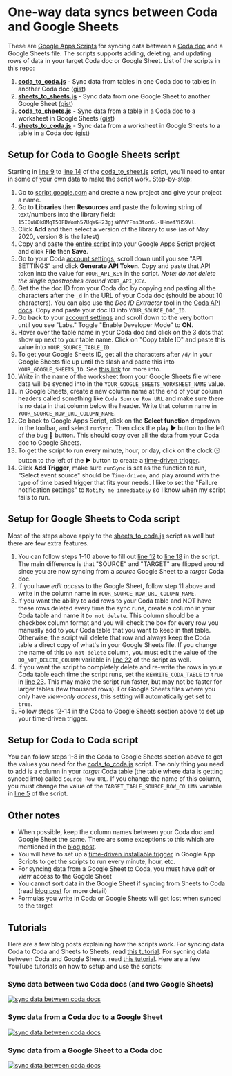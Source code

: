 # One-way data syncs between Coda and Google Sheets
These are [Google Apps Scripts](https://developers.google.com/apps-script/overview) for syncing data between a [Coda doc](www.coda.io) and a Google Sheets file. The scripts supports adding, deleting, and updating rows of data in your target Coda doc or Google Sheet. List of the scripts in this repo:
1. [**coda_to_coda.js**](https://github.com/albertc44/coda-google-apps-script/blob/master/coda_to_coda.js) - Sync data from tables in one Coda doc to tables in another Coda doc ([gist](https://gist.github.com/albertc44/c3d5ebc2a9ec00a28e561ea8e64fc0c5))
2. [**sheets_to_sheets.js**](https://github.com/albertc44/coda-google-apps-script/blob/master/sheets_to_sheets.js) - Sync data from one Google Sheet to another Google Sheet ([gist](https://gist.github.com/albertc44/bbae27144db5f1f75b76794d6622b3f9))
3. [**coda_to_sheets.js**](https://github.com/albertc44/coda-google-apps-script/blob/master/coda_to_sheets.js) - Sync data from a table in a Coda doc to a worksheet in Google Sheets ([gist](https://gist.github.com/albertc44/ec44e1aae95730b827e6b58a7ec9a317))
4. [**sheets_to_coda.js**](https://github.com/albertc44/coda-google-apps-script/blob/master/sheets_to_coda.js) - Sync data from a worksheet in Google Sheets to a table in a Coda doc ([gist](https://gist.github.com/albertc44/5fd208938870390fae6a92856e2309f3))

## Setup for Coda to Google Sheets script
Starting in [line 9](https://github.com/albertc44/coda-google-apps-script/blob/master/coda_to_sheets.js#L9) to [line 14](https://github.com/albertc44/coda-google-apps-script/blob/master/coda_to_sheets.js#L14) of the [coda_to_sheet.js](https://github.com/albertc44/coda-google-apps-script/blob/master/coda_to_sheets.js#L10) script, you'll need to enter in some of your own data to make the script work. Step-by-step:
1. Go to [script.google.com](script.google.com) and create a new project and give your project a name.
2. Go to **Libraries** then **Resources** and paste the following string of text/numbers into the library field: `15IQuWOk8MqT50FDWomh57UqWGH23gjsWVWYFms3ton6L-UHmefYHS9Vl`.
3. Click **Add** and then select a version of the library to use (as of May 2020, version 8 is the latest)
4. Copy and paste the [entire script](https://github.com/albertc44/coda-google-apps-script/blob/master/coda_to_sheets.js) into your Google Apps Script project and click **File** then **Save**.
5. Go to your Coda [account settings](https://coda.io/account), scroll down until you see "API SETTINGS" and click **Generate API Token**. Copy and paste that API token into the value for `YOUR_API_KEY` in the script. *Note: do not delete the single apostrophes around* `YOUR_API_KEY`.
6. Get the the doc ID from your Coda doc by copying and pasting all the characters after the `_d` in the URL of your Coda doc (should be about 10 characters). You can also use the *Doc ID Extractor* tool in the [Coda API docs](https://coda.io/developers/apis/v1beta1#section/Using-the-API/Resource-IDs-and-Links). Copy and paste your doc ID into `YOUR_SOURCE_DOC_ID`.
7. Go back to your [account settings](https://coda.io/account) and scroll down to the very bottom until you see "Labs." Toggle "Enable Developer Mode" to **ON**.
8. Hover over the table name in your Coda doc and click on the 3 dots that show up next to your table name. Click on "Copy table ID" and paste this value into `YOUR_SOURCE_TABLE_ID`.
9. To get your Google Sheets ID, get all the characters after `/d/` in your Google Sheets file up until the slash and paste this into `YOUR_GOOGLE_SHEETS_ID`. See [this link](https://stackoverflow.com/a/36062068/1110697) for more info.
10. Write in the name of the worksheet from your Google Sheets file where data will be sycned into in the `YOUR_GOOGLE_SHEETS_WORKSHEET_NAME` value. 
11. In Google Sheets, create a new column name at the end of your column headers called something like `Coda Source Row URL` and make sure there is no data in that column below the header. Write that column name in `YOUR_SOURCE_ROW_URL_COLUMN_NAME`. 
12. Go back to Google Apps Script, click on the **Select function** dropdown in the toolbar, and select `runSync`. Then click the play ▶️ button to the left of the bug 🐞 button. This should copy over all the data from your Coda doc to Google Sheets.
13. To get the script to run every minute, hour, or day, click on the clock 🕒 button to the left of the ▶️ button to create a [time-driven trigger](https://developers.google.com/apps-script/guides/triggers/installable#time-driven_triggers).
14. Click **Add Trigger**, make sure `runSync` is set as the function to run, "Select event source" should be `Time-driven`, and play around with the type of time based trigger that fits your needs. I like to set the "Failure notification settings" to `Notify me immediately` so I know when my script fails to run.

## Setup for Google Sheets to Coda script
Most of the steps above apply to the [sheets_to_coda.js](https://github.com/albertc44/coda-google-apps-script/blob/master/sheets_to_coda.js) script as well but there are few extra features.
1. You can follow steps 1-10 above to fill out [line 12](https://github.com/albertc44/coda-google-apps-script/blob/master/sheets_to_coda.js#L12) to [line 18](https://github.com/albertc44/coda-google-apps-script/blob/master/sheets_to_coda.js#L18) in the script. The main difference is that "SOURCE" and "TARGET" are flipped around since you are now syncing from a *source* Google Sheet to a *target* Coda doc.
2. If you have *edit access* to the Google Sheet, follow step 11 above and write in the column name in `YOUR_SOURCE_ROW_URL_COLUMN_NAME`.
3. If you want the ability to add rows to your Coda table and NOT have these rows deleted every time the sync runs, create a column in your Coda table and name it `Do not delete`. This column should be a checkbox column format and you will check the box for every row you manually add to your Coda table that you want to keep in that table. Otherwise, the script will delete that row and always keep the Coda table a direct copy of what's in your Google Sheets file. If you change the name of this `Do not delete` column, you must edit the value of the `DO_NOT_DELETE_COLUMN` variable in [line 22](https://github.com/albertc44/coda-google-apps-script/blob/master/sheets_to_coda.js#L22) of the script as well.
4. If you want the script to completely delete and re-write the rows in your Coda table each time the script runs, set the `REWRITE_CODA_TABLE` to `true` in [line 23](https://github.com/albertc44/coda-google-apps-script/blob/master/sheets_to_coda.js#L23). This may make the script run faster, but may not be faster for larger tables (few thousand rows). For Google Sheets files where you only have *view-only access*, this setting will automatically get set to `true`.
5. Follow steps 12-14 in the Coda to Google Sheets section above to set up your time-driven trigger.

## Setup for Coda to Coda script
You can follow steps 1-8 in the Coda to Google Sheets section above to get the values you need for the [coda_to_coda.js](https://github.com/albertc44/coda-google-apps-script/blob/master/coda_to_coda.js) script. The only thing you need to add is a column in your *target* Coda table (the table where data is getting synced into) called `Source Row URL`. If you change the name of this column, you must change the value of the `TARGET_TABLE_SOURCE_ROW_COLUMN` variable in [line 5](https://github.com/albertc44/coda-google-apps-script/blob/master/coda_to_coda.js#L5) of the script.

## Other notes
* When possible, keep the column names between your Coda doc and Google Sheet the same. There are some exceptions to this which are mentioned in the [blog post](https://coda.io/@atc/how-to-sync-data-from-coda-to-google-sheets-and-vice-versa-with-google-apps-script-tutorial).
* You will have to set up a [time-driven installable trigger](https://developers.google.com/apps-script/guides/triggers/installable) in Google App Scripts to get the scripts to run every minute, hour, etc.
* For syncing data from a Google Sheet to Coda, you must have *edit* or *view* access to the Gogole Sheet
* You cannot sort data in the Google Sheet if syncing from Sheets to Coda (read [blog post](https://coda.io/@atc/how-to-sync-data-from-coda-to-google-sheets-and-vice-versa-with-google-apps-script-tutorial) for more detail)
* Formulas you write in Coda or Google Sheets will get lost when synced to the target

## Tutorials
Here are a few blog posts explaining how the scripts work. For syncing data Coda to Coda and Sheets to Sheets, read [this tutorial](https://coda.io/@atc/how-to-sync-data-between-coda-docs-and-google-sheets-using-googl). 
For sycning data between Coda and Google Sheets, read [this tutorial](https://coda.io/@atc/how-to-sync-data-from-coda-to-google-sheets-and-vice-versa-with-google-apps-script-tutorial). Here are a few YouTube tutorials on how to setup and use the scripts:

### Sync data between two Coda docs (and two Google Sheets)
[![sync data between coda docs](https://p-ZmF7dQ.b0.n0.cdn.getcloudapp.com/items/nOu8vQ8x/Tutorial_%20One-way%20data%20sync.png?v=9c40ea6fa52f90bd1070744c668abc65)](https://www.youtube.com/watch?v=PL_uSeKmYkc)

### Sync data from a Coda doc to a Google Sheet
[![sync data between coda docs](https://p-ZmF7dQ.b0.n0.cdn.getcloudapp.com/items/bLueqy0r/Tutorial_%20Coda%20to%20Sheets%20Sync.png?v=a7264086cdb7497c6574e4a7140896ba)](https://www.youtube.com/watch?v=mAdAe8GVCdA)

### Sync data from a Google Sheet to a Coda doc
[![sync data between coda docs](https://p-ZmF7dQ.b0.n0.cdn.getcloudapp.com/items/8Luj56nw/Tutorial_%20Sheets%20to%20Coda%20Sync.png?v=08559df04bfe82b143795afbc98f58e3)](https://www.youtube.com/watch?v=xVWu9jdBm_U)
